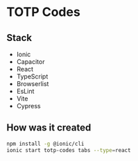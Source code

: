 # TOTP Codes

## Stack

- Ionic
- Capacitor
- React
- TypeScript
- Browserlist
- EsLint
- Vite
- Cypress

## How was it created

```bash
npm install -g @ionic/cli
ionic start totp-codes tabs --type=react
```
